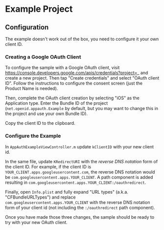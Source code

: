 # Example Project

## Configuration

The example doesn't work out of the box, you need to configure it your own
client ID.

### Creating a Google OAuth Client

To configure the sample with a Google OAuth client, visit 
https://console.developers.google.com/apis/credentials?project=_ and create a
new project. Then tap "Create credentials" and select "OAuth client ID".
Follow the instructions to configure the consent screen (just the Product Name
is needed).

Then, complete the OAuth client creation by selecting "iOS" as the Application
type.  Enter the Bundle ID of the project (`net.openid.appauth.Example` by
default, but you may want to change this in the project and use your own 
Bundle ID).

Copy the client ID to the clipboard.

### Configure the Example

In `AppAuthExampleViewController.m` update `kClientID` with your new client id.

In the same file, update `KRedirectURI` with the *reverse DNS notation* form
of the client ID. For example, if the client ID is
`YOUR_CLIENT.apps.googleusercontent.com`, the reverse DNS notation would be
`com.googleusercontent.apps.YOUR_CLIENT`. A path component is added resulting in
`com.googleusercontent.apps.YOUR_CLIENT:/oauthredirect`.

Finally, open `Info.plist` and fully expand "URL types" (a.k.a.
"CFBundleURLTypes") and replace `com.googleusercontent.apps.YOUR_CLIENT` with
the reverse DNS notation form of your client id (not including the
`:/oauthredirect` path component).

Once you have made those three changes, the sample should be ready to try with
your new OAuth client.
